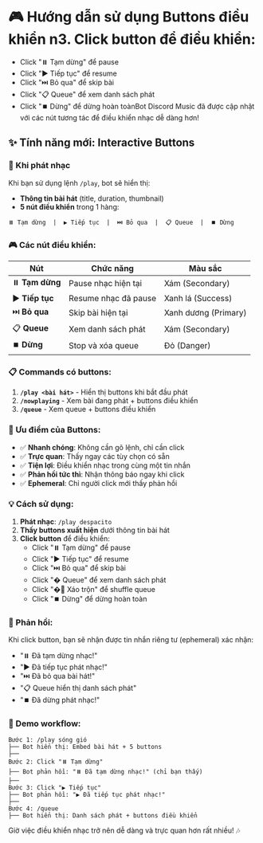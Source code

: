 # 🎮 Hướng dẫn sử dụng Buttons điều khiển n3. **Click button** để điều khiển:
   - Click "⏸️ Tạm dừng" để pause
   - Click "▶️ Tiếp tục" để resume
   - Click "⏭️ Bỏ qua" để skip bài
   - Click "📋 Queue" để xem danh sách phát
   - Click "⏹️ Dừng" để dừng hoàn toànBot Discord Music đã được cập nhật với các nút tương tác để điều khiển nhạc dễ dàng hơn!

## ✨ Tính năng mới: Interactive Buttons

### 🎵 Khi phát nhạc
Khi bạn sử dụng lệnh `/play`, bot sẽ hiển thị:
- **Thông tin bài hát** (title, duration, thumbnail)
- **5 nút điều khiển** trong 1 hàng:

```
⏸️ Tạm dừng  |  ▶️ Tiếp tục  |  ⏭️ Bỏ qua  |  📋 Queue  |  ⏹️ Dừng
```

### 🎮 Các nút điều khiển:

| Nút | Chức năng | Màu sắc |
|-----|-----------|---------|
| ⏸️ **Tạm dừng** | Pause nhạc hiện tại | Xám (Secondary) |
| ▶️ **Tiếp tục** | Resume nhạc đã pause | Xanh lá (Success) |
| ⏭️ **Bỏ qua** | Skip bài hiện tại | Xanh dương (Primary) |
| 📋 **Queue** | Xem danh sách phát | Xám (Secondary) |
| ⏹️ **Dừng** | Stop và xóa queue | Đỏ (Danger) |

### 📋 Commands có buttons:

1. **`/play <bài hát>`** - Hiển thị buttons khi bắt đầu phát
2. **`/nowplaying`** - Xem bài đang phát + buttons điều khiển
3. **`/queue`** - Xem queue + buttons điều khiển

### 🎯 Ưu điểm của Buttons:

- ✅ **Nhanh chóng**: Không cần gõ lệnh, chỉ cần click
- ✅ **Trực quan**: Thấy ngay các tùy chọn có sẵn
- ✅ **Tiện lợi**: Điều khiển nhạc trong cùng một tin nhắn
- ✅ **Phản hồi tức thì**: Nhận thông báo ngay khi click
- ✅ **Ephemeral**: Chỉ người click mới thấy phản hồi

### 💡 Cách sử dụng:

1. **Phát nhạc**: `/play despacito`
2. **Thấy buttons xuất hiện** dưới thông tin bài hát
3. **Click button** để điều khiển:
   - Click "⏸️ Tạm dừng" để pause
   - Click "▶️ Tiếp tục" để resume
   - Click "⏭️ Bỏ qua" để skip bài
   - Click "� Queue" để xem danh sách phát
   - Click "�🔀 Xáo trộn" để shuffle queue
   - Click "⏹️ Dừng" để dừng hoàn toàn

### 🔄 Phản hồi:

Khi click button, bạn sẽ nhận được tin nhắn riêng tư (ephemeral) xác nhận:
- "⏸️ Đã tạm dừng nhạc!"
- "▶️ Đã tiếp tục phát nhạc!"
- "⏭️ Đã bỏ qua bài hát!"
- "📋 Queue hiển thị danh sách phát"
- "⏹️ Đã dừng phát nhạc!"

### 🎊 Demo workflow:

```
Bước 1: /play sóng gió
├── Bot hiển thị: Embed bài hát + 5 buttons
├── 
Bước 2: Click "⏸️ Tạm dừng"
├── Bot phản hồi: "⏸️ Đã tạm dừng nhạc!" (chỉ bạn thấy)
├── 
Bước 3: Click "▶️ Tiếp tục"  
├── Bot phản hồi: "▶️ Đã tiếp tục phát nhạc!"
├── 
Bước 4: /queue
├── Bot hiển thị: Danh sách phát + buttons điều khiển
```

Giờ việc điều khiển nhạc trở nên dễ dàng và trực quan hơn rất nhiều! 🎶
